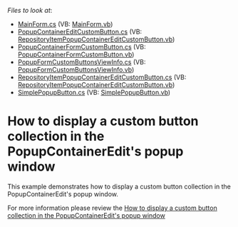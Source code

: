 <!-- default file list -->
*Files to look at*:

* [MainForm.cs](./CS/MainForm.cs) (VB: [MainForm.vb](./VB/MainForm.vb))
* [PopupContainerEditCustomButton.cs](./CS/PopupContainerEditCustomButton.cs) (VB: [RepositoryItemPopupContainerEditCustomButton.vb](./VB/RepositoryItemPopupContainerEditCustomButton.vb))
* [PopupContainerFormCustomButton.cs](./CS/PopupContainerFormCustomButton.cs) (VB: [PopupContainerFormCustomButton.vb](./VB/PopupContainerFormCustomButton.vb))
* [PopupFormCustomButtonsViewInfo.cs](./CS/PopupFormCustomButtonsViewInfo.cs) (VB: [PopupFormCustomButtonsViewInfo.vb](./VB/PopupFormCustomButtonsViewInfo.vb))
* [RepositoryItemPopupContainerEditCustomButton.cs](./CS/RepositoryItemPopupContainerEditCustomButton.cs) (VB: [RepositoryItemPopupContainerEditCustomButton.vb](./VB/RepositoryItemPopupContainerEditCustomButton.vb))
* [SimplePopupButton.cs](./CS/SimplePopupButton.cs) (VB: [SimplePopupButton.vb](./VB/SimplePopupButton.vb))
<!-- default file list end -->
# How to display a custom button collection in the PopupContainerEdit's popup window


<p>This example demonstrates how to display a custom button collection in the PopupContainerEdit's popup window.</p><p>For more information please review the <a href="https://www.devexpress.com/Support/Center/p/K18554">How to display a custom button collection in the PopupContainerEdit's popup window</a></p>

<br/>


